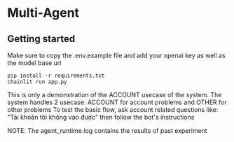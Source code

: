 # Multi-Agent


## Getting started

Make sure to copy the .env.example file and add your openai key as well as the model base url
```
pip install -r requirements.txt
chainlit run app.py
```

This is only a demonstration of the ACCOUNT usecase of the system.
The system handles 2 usecase: ACCOUNT for account problems and OTHER for other problems
To test the basic flow, ask account related questions like: "Tài khoản tôi không vào được" then follow the bot's instructions

NOTE: The agent_runtime.log contains the results of past experiment